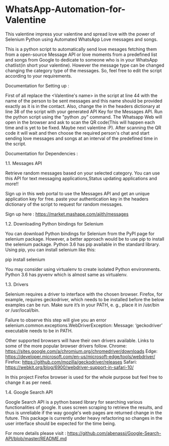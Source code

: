 # WhatsApp-Automation-for-Valentine
This valentine impress your valentine and spread love with the power of Selenium Python using Automated WhatsApp Love messages and songs.

This is a python script to automatically send love mesages fetching them from a open-source Message API or love moments from a predefined list and songs from Google to dedicate to someone who is in your WhatsApp chatlist(in short your valentine). However the message type can be changed changing the category type of the messages. So, feel free to edit the script according to your requirements.

Documentation for Setting up :

First of all replace the <Valentine's name> in the script at line 44 with the name of the person to be sent messages and this name should be provided exactly as it is in the contact. Also, change the <Your API KEY> in the headers dictionary at line 38 of the script with your generated API Key for the Messages API. 
Run the python script using the "python <filename>.py" command. 
The Whatsapp Web will open in the browser and ask to scan the QR code(This will happen each time and is yet to be fixed. Maybe next valentine :P). After scanning the QR code it will wait and then choose the required person's chat and start sending love messages and songs at an interval of the predefined time in the script.

Documentation for Dependencies :

1.1. Messages API

Retrieve random messages based on your selected category. You can use this API for text messaging applications,Status updating applications and more!!

Sign up in this web portal to use the Messages API and get an unique application key for free. paste your authentication key in the headers dictionary of the script to request for random messages.

Sign up here : https://market.mashape.com/ajith/messages

1.2. Downloading Python bindings for Selenium

You can download Python bindings for Selenium from the PyPI page for selenium package. However, a better approach would be to use pip to install the selenium package. Python 3.6 has pip available in the standard library. Using pip, you can install selenium like this:

pip install selenium

You may consider using virtualenv to create isolated Python environments. Python 3.6 has pyvenv which is almost same as virtualenv.

1.3. Drivers

Selenium requires a driver to interface with the chosen browser. Firefox, for example, requires geckodriver, which needs to be installed before the below examples can be run. Make sure it’s in your PATH, e. g., place it in /usr/bin or /usr/local/bin.

Failure to observe this step will give you an error selenium.common.exceptions.WebDriverException: Message: ‘geckodriver’ executable needs to be in PATH.

Other supported browsers will have their own drivers available. Links to some of the more popular browser drivers follow.
Chrome: 	https://sites.google.com/a/chromium.org/chromedriver/downloads
Edge: 	https://developer.microsoft.com/en-us/microsoft-edge/tools/webdriver/
Firefox: 	https://github.com/mozilla/geckodriver/releases
Safari: 	https://webkit.org/blog/6900/webdriver-support-in-safari-10/

In this project Firefox browser is used for the whole purpose but feel free to change it as per need. 

1.4. Google Search API

Google Search API is a python based library for searching various functionalities of google. It uses screen scraping to retrieve the results, and thus is unreliable if the way google's web pages are returned change in the future. This package is currently under heavy refactoring so changes in the user interface should be expected for the time being.

For more details please visit : https://github.com/abenassi/Google-Search-API/blob/master/README.md

